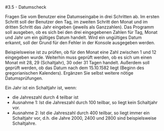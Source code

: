 #3.5 - Datumscheck

Fragen Sie vom Benutzer eine Datumseingabe in drei Schritten ab. Im ersten Schritt soll der Benutzer den Tag, im zweiten Schritt den Monat und im dritten Schritt das Jahr eingeben (jeweils als Ganzzahlen). Das Programm soll ausgeben, ob es sich bei den drei eingegebenen Zahlen für Tag, Monat und Jahr um ein gültiges Datum handelt. Wird ein ungültiges Datum erkannt, soll der Grund für den Fehler in der Konsole ausgegeben werden.

Beispielsweise ist zu prüfen, ob für den Monat eine Zahl zwischen 1 und 12 eingegeben wurde. Weiterhin muss geprüft werden, ob es sich um einen Monat mit 28, 29 (Schaltjahr), 30 oder 31 Tagen handelt. Außerdem soll geprüft werden, ob das Datum nach dem 15.10.1582 liegt (Beginn des gregorianischen Kalenders). Ergänzen Sie selbst weitere nötige Datumsprüfungen.

Ein Jahr ist ein Schaltjahr ist, wenn:

* die Jahreszahl durch 4 teilbar ist
* Ausnahme 1: Ist die Jahreszahl durch 100 teilbar, so liegt kein Schaltjahr vor.
* Ausnahme 2: Ist die Jahreszahl durch 400 teilbar, so liegt immer ein Schaltjahr vor, d.h. die Jahre 2000, 2400 und 2800 sind beispielsweise Schaltjahre.
